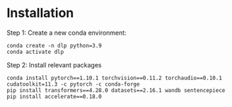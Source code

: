 # Installation  
Step 1: Create a new conda environment:
```
conda create -n dlp python=3.9
conda activate dlp
```
Step 2: Install relevant packages
```
conda install pytorch==1.10.1 torchvision==0.11.2 torchaudio==0.10.1 cudatoolkit=11.3 -c pytorch -c conda-forge
pip install transformers==4.28.0 datasets==2.16.1 wandb sentencepiece
pip install accelerate==0.18.0
```
